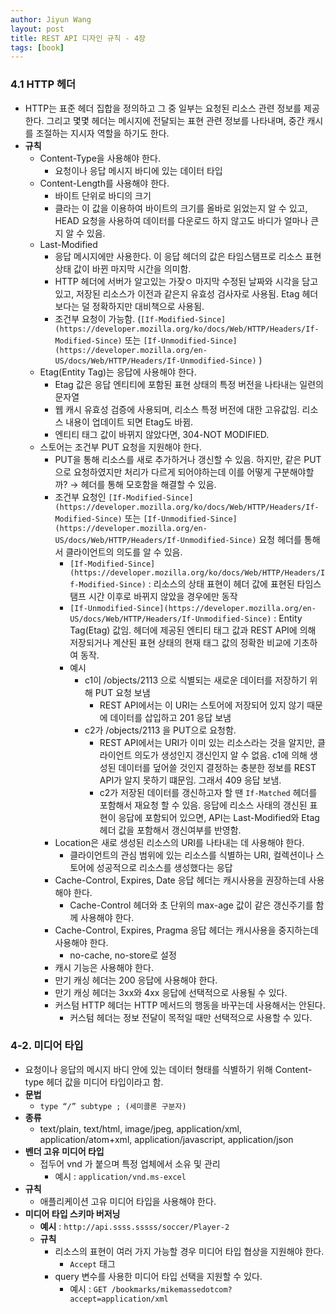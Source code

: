 ```yaml
---
author: Jiyun Wang
layout: post
title: REST API 디자인 규칙 - 4장
tags: [book]
---
```


### 4.1 HTTP 헤더
- HTTP는 표준 헤더 집합을 정의하고 그 중 일부는 요청된 리소스 관련 정보를 제공한다. 그리고 몇몇 헤더는 메시지에 전달되는 표현 관련 정보를 나타내며, 중간 캐시를 조절하는 지시자 역할을 하기도 한다.
- **규칙**
    - Content-Type을 사용해야 한다.
        - 요청이나 응답 메시지 바디에 있는 데이터 타입
    - Content-Length를 사용해야 한다.
        - 바이트 단위로 바디의 크기
        - 클라는 이 값을 이용하여 바이트의 크기를 올바로 읽었는지 알 수 있고, HEAD 요청을 사용하여 데이터를 다운로드 하지 않고도 바디가 얼마나 큰지 알 수 있음.
    - Last-Modified
        - 응답 메시지에만 사용한다. 이 응답 헤더의 값은 타임스탬프로 리소스 표현 상태 값이 바뀐 마지막 시간을 의미함.
        - HTTP 헤더에 서버가 알고있는 가잦ㅇ 마지막 수정된 날짜와 시각을 담고 있고, 저장된 리소스가 이전과 같은지 유효성 검사자로 사용됨. Etag 헤더보다는 덜 정확하지만 대비책으로 사용됨.
        - 조건부 요청이 가능함. (`[If-Modified-Since](https://developer.mozilla.org/ko/docs/Web/HTTP/Headers/If-Modified-Since)` 또는 `[If-Unmodified-Since](https://developer.mozilla.org/en-US/docs/Web/HTTP/Headers/If-Unmodified-Since)` )
    - Etag(Entity Tag)는 응답에 사용해야 한다.
        - Etag 값은 응답 엔티티에 포함된 표현 상태의 특정 버전을 나타내는 일련의 문자열
        - 웹 캐시 유효성 검증에 사용되며, 리소스 특정 버전에 대한 고유값임. 리소스 내용이 업데이트 되면 Etag도 바뀜.
        - 엔티티 태그 값이 바뀌지 않았다면, 304-NOT MODIFIED.
    - 스토어는 조건부 PUT 요청을 지원해야 한다.
        - PUT을 통해 리소스를 새로 추가하거나 갱신할 수 있음. 하지만, 같은 PUT으로 요청하였지만 처리가 다르게 되어야하는데 이를 어떻게 구분해야할까? → 헤더를 통해 모호함을 해결할 수 있음.
        - 조건부 요청인 `[If-Modified-Since](https://developer.mozilla.org/ko/docs/Web/HTTP/Headers/If-Modified-Since)` 또는 `[If-Unmodified-Since](https://developer.mozilla.org/en-US/docs/Web/HTTP/Headers/If-Unmodified-Since)`  요청 헤더를 통해서 클라이언트의 의도를 알 수 있음.
            - `[If-Modified-Since](https://developer.mozilla.org/ko/docs/Web/HTTP/Headers/If-Modified-Since)` : 리소스의 상태 표현이 헤더 값에 표현된 타임스탬프 시간 이후로 바뀌지 않았을 경우에만 동작
            - `[If-Unmodified-Since](https://developer.mozilla.org/en-US/docs/Web/HTTP/Headers/If-Unmodified-Since)`  : Entity Tag(Etag) 값임. 헤더에 제공된 엔티티 태그 값과 REST API에 의해 저장되거나 계산된 표현 상태의 현재 태그 값의 정확한 비교에 기초하여 동작.
            - 예시
                - c1이 /objects/2113 으로 식별되는 새로운 데이터를 저장하기 위해 PUT 요청 보냄
                    - REST API에서는 이 URI는 스토어에 저장되어 있지 않기 때문에 데이터를 삽입하고 201 응답 보냄
                - c2가 /objects/2113 을 PUT으로 요청함.
                    - REST API에서는 URI가 이미 있는 리소스라는 것을 알지만, 클라이언트 의도가 생성인지 갱신인지 알 수 없음. c1에 의해 생성된 데이터를 덮어쓸 것인지 결정하는 충분한 정보를 REST API가 알지 못하기 떄문임. 그래서 409 응답 보냄.
                    - c2가 저장된 데이터를 갱신하고자 할 땐 `If-Matched` 헤더를 포함해서 재요청 할 수 있음. 응답에 리소스 사태의 갱신된 표현이 응답에 포함되어 있으면, API는 Last-Modified와 Etag 헤더 값을 포함해서 갱신여부를 반영함.
        - Location은 새로 생성된 리소스의 URI를 나타내는 데 사용해야 한다.
            - 클라이언트의 관심 범위에 있는 리소스를 식별하는 URI, 컬렉션이나 스토어에 성공적으로 리소스를 생성했다는 응답
        - Cache-Control, Expires, Date 응답 헤더는 캐시사용을 권장하는데 사용해야 한다.
            - Cache-Control 헤더와 초 단위의 max-age 값이 같은 갱신주기를 함께 사용해야 한다.
        - Cache-Control, Expires, Pragma 응답 헤더는 캐시사용을 중지하는데 사용해야 한다.
            - no-cache, no-store로 설정
        - 캐시 기능은 사용해야 한다.
        - 만기 캐싱 헤더는 200 응답에 사용해야 한다.
        - 만기 캐싱 헤더는 3xx와 4xx 응답에 선택적으로 사용될 수 있다.
        - 커스텀 HTTP 헤더는 HTTP 메서드의 행동을 바꾸는데 사용해서는 안된다.
            - 커스텀 헤더는 정보 전달이 목적일 때만 선택적으로 사용할 수 있다.

### 4-2. 미디어 타입
- 요청이나 응답의 메시지 바디 안에 있는 데이터 형태를 식별하기 위해 Content-type 헤더 값을 미디어 타입이라고 함.
- **문법**
    - `type “/” subtype ; (세미콜론 구분자)`
- **종류**
    - text/plain, text/html, image/jpeg, application/xml, application/atom+xml, application/javascript, application/json
- **벤더 고유 미디어 타입**
    - 접두어 vnd 가 붙으며 특정 업체에서 소유 및 관리
        - 예시 : `application/vnd.ms-excel`
- **규칙**
    - 애플리케이션 고유 미디어 타입을 사용해야 한다.
- **미디어 타입 스키마 버저닝**
    - **예시** : `http://api.ssss.sssss/soccer/Player-2`
    - **규칙**
        - 리소스의 표현이 여러 가지 가능할 경우 미디어 타입 협상을 지원해야 한다.
            - `Accept` 태그
        - query 변수를 사용한 미디어 타입 선택을 지원할 수 있다.
            - 예시 : `GET /bookmarks/mikemassedotcom?accept=application/xml`
